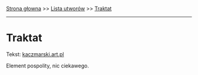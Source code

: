 [Strona głowna](../index.md) >> [Lista utworów](../list.md) >> [Traktat](599.md)

---

# Traktat

Tekst: [kaczmarski.art.pl](https://www.kaczmarski.art.pl/tworczosc/wiersze/traktat/)

Element pospolity, nic ciekawego.